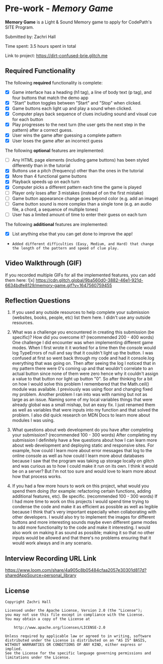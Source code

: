 # Pre-work - *Memory Game*

**Memory Game** is a Light & Sound Memory game to apply for CodePath's SITE Program. 

Submitted by: Zachri Hall

Time spent: 3.5 hours spent in total

Link to project: https://dirt-confused-brie.glitch.me

## Required Functionality

The following **required** functionality is complete:

* [x] Game interface has a heading (h1 tag), a line of body text (p tag), and four buttons that match the demo app
* [x] "Start" button toggles between "Start" and "Stop" when clicked. 
* [x] Game buttons each light up and play a sound when clicked. 
* [x] Computer plays back sequence of clues including sound and visual cue for each button
* [x] Play progresses to the next turn (the user gets the next step in the pattern) after a correct guess. 
* [x] User wins the game after guessing a complete pattern
* [x] User loses the game after an incorrect guess

The following **optional** features are implemented:

* [ ] Any HTML page elements (including game buttons) has been styled differently than in the tutorial
* [x] Buttons use a pitch (frequency) other than the ones in the tutorial
* [x] More than 4 functional game buttons
* [x] Playback speeds up on each turn
* [x] Computer picks a different pattern each time the game is played
* [ ] Player only loses after 3 mistakes (instead of on the first mistake)
* [ ] Game button appearance change goes beyond color (e.g. add an image)
* [ ] Game button sound is more complex than a single tone (e.g. an audio file, a chord, a sequence of multiple tones)
* [ ] User has a limited amount of time to enter their guess on each turn

The following **additional** features are implemented:

- [x] List anything else that you can get done to improve the app!
-     Added different difficulties (Easy, Medium, and Hard) that change the length of the pattern and speed of clue play.

## Video Walkthrough (GIF)

If you recorded multiple GIFs for all the implemented features, you can add them here:
![x] https://cdn.glitch.global/9ba560d0-3882-46e1-921d-6634bdfe8129/memory-game.gif?v=1647560759455

## Reflection Questions
1. If you used any outside resources to help complete your submission (websites, books, people, etc) list them here. 
I didn't use any outside resources.

2. What was a challenge you encountered in creating this submission (be specific)? How did you overcome it? (recommended 200 - 400 words) 
One challenge I did encounter was when implementing different game modes. When I first wrote it it worked for a time then the console would log TypeErrors of null and say that it couldn't light up the button. I was confused at first so went back through my code and had it console.log everything that was going on. Then after seeing the log I noticed that in my pattern there were 0's coming up and that wouldn't correlate to an actual button since none of them were zero hence why it couldn't assign a value to that button nor light up button "0". So after thinking for a bit on how I would solve this problem I remembered that the Math.ceil() module was available. I previously was using floor and changing fixed my problem. Another problem I ran into was with naming but not as large as an issue. Naming some of my local variables things that were already global was a small mishap, but an easy fix. I just renamed them as well as variables that were inputs into my function and that solved the problem. I  also did quick research on MDN Docs to learn more about modules I was using. 

3. What questions about web development do you have after completing your submission? (recommended 100 - 300 words) 
After completing my submission I definitely have a few questions about how I can learn more about web development and deploying static and responsive sites. For example, how could I learn more about error messages that log to the online console as well as how could I learn more about databases because I saw that the program was taking up storage locally on glitch and was curious as to how I could make it run on its own. I think it would be on a server? But I'm not too sure and would love to learn more about how that process works. 

4. If you had a few more hours to work on this project, what would you spend them doing (for example: refactoring certain functions, adding additional features, etc). Be specific. (recommended 100 - 300 words) 
If I had more time to work on this projects I would spend time trying to condense the code and make it as efficient as possible as well as legible because I think that's very important especially when collaborating with other developers. I would also try to implement the images for different buttons and more interesting sounds maybe even different game modes to add more functionality to the code and make it interesting. I would also work on making it as sound as possible; making it so that no other inputs would be allowed and that there's no problems ensuring that it would work always and in any scenario. 



## Interview Recording URL Link

https://www.loom.com/share/4a905c8b05484cfaa2057e30301d817d?sharedAppSource=personal_library


## License

    Copyright Zachri Hall

    Licensed under the Apache License, Version 2.0 (the "License");
    you may not use this file except in compliance with the License.
    You may obtain a copy of the License at

        http://www.apache.org/licenses/LICENSE-2.0

    Unless required by applicable law or agreed to in writing, software
    distributed under the License is distributed on an "AS IS" BASIS,
    WITHOUT WARRANTIES OR CONDITIONS OF ANY KIND, either express or implied.
    See the License for the specific language governing permissions and
    limitations under the License.
